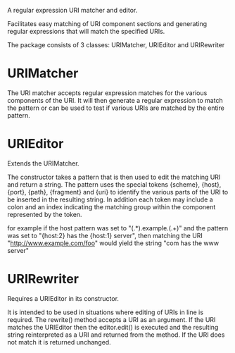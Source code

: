 
A regular expression URI matcher and editor.

Facilitates easy matching of URI component sections and generating regular expressions that will
match the specified URIs.

The package consists of 3 classes: URIMatcher, URIEditor and URIRewriter

# URIMatcher

The URI matcher accepts regular expression matches for the various components of the URI.  It will then 
generate a regular expression to match the pattern or can be used to test if various URIs are matched 
by the entire pattern.

# URIEditor

Extends the URIMatcher.

The constructor takes a pattern that is then used to edit the matching URI and return a string.
The pattern uses the special tokens {scheme}, {host}, {port}, {path}, {fragment} and {uri} to identify
the various parts of the URI to be inserted in the resulting string.  In addition each token may 
include a colon and an index indicating the matching group within the component represented by the token.

for example if the host pattern was set to "(.*)\.example\.(.+)"  and the pattern was set to 
"{host:2} has the {host:1} server", then matching the URI "http://www.example.com/foo" would yield the 
string "com has the www server"

# URIRewriter

Requires a URIEditor in its constructor.

It is intended to be used in situations where editing of URIs in line is required.  The rewrite() method
accepts a URI as an argument.  If the URI matches the URIEditor then the editor.edit() is executed and 
the resulting string reinterpreted as a URI and returned from the method.  If the URI does not match it
is returned unchanged.

 
